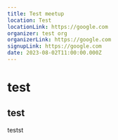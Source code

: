 ```yaml
---
title: Test meetup
location: Test
locationLink: https://google.com
organizer: test org
organizerLink: https://google.com
signupLink: https://google.com
date: 2023-08-02T11:00:00.000Z
---
```


# test

## test

testst